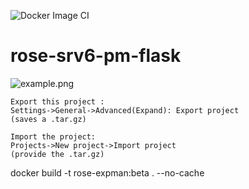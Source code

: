 ![Docker Image CI](https://github.com/netgroup/srv6-pm-flask/workflows/Docker%20Image%20CI/badge.svg)

# rose-srv6-pm-flask


<!--- example of figure
      always put the link to the img source (e.g. gslide):
      https://docs.google.com/presentation/d/1rV0ViQYk9lYUnJH16zvf5qBDUK4yTWAeHoryo6Fe0jo/edit#slide=id.g7f4100c2bd_6_0 
      export the slide as .png, and upload in docs/images with the same name --->
![example.png](<./docs/images/example.png>)

```text
Export this project :
Settings->General->Advanced(Expand): Export project
(saves a .tar.gz)

Import the project:
Projects->New project->Import project
(provide the .tar.gz)
```

docker build -t rose-expman:beta . --no-cache
